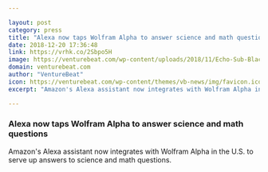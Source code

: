 ```yaml
---

layout: post
category: press
title: "Alexa now taps Wolfram Alpha to answer science and math questions"
date: 2018-12-20 17:36:48
link: https://vrhk.co/2Sbpo5H
image: https://venturebeat.com/wp-content/uploads/2018/11/Echo-Sub-Black-Family-Room-1.jpg?fit=578%2C385&strip=all
domain: venturebeat.com
author: "VentureBeat"
icon: https://venturebeat.com/wp-content/themes/vb-news/img/favicon.ico
excerpt: "Amazon's Alexa assistant now integrates with Wolfram Alpha in the U.S. to serve up answers to science and math questions."

---
```


### Alexa now taps Wolfram Alpha to answer science and math questions

Amazon's Alexa assistant now integrates with Wolfram Alpha in the U.S. to serve up answers to science and math questions.